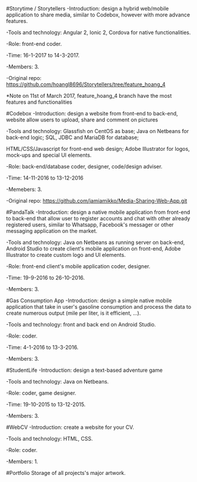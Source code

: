 #Storytime / Storytellers
  -Introduction: design a hybrid web/mobile application to share media, similar to Codebox, however with more advance features.
  
  -Tools and technology: Angular 2, Ionic 2, Cordova for native functionalities.
  
  -Role: front-end coder.
  
  -Time: 16-1-2017 to 14-3-2017.
  
  -Members: 3.
  
  -Original repo: https://github.com/hoangl8696/Storytellers/tree/feature_hoang_4 
  
  *Note on 11st of March 2017, feature_hoang_4 branch have the most features and functionalities

#Codebox
  -Introduction: design a website from front-end to back-end, website allow users to upload, share and comment on pictures
  
  -Tools and technology: Glassfish on CentOS as base; Java on Netbeans for back-end logic; SQL, JDBC and MariaDB for database; 
  
HTML/CSS/Javascript for front-end web design; Adobe Illustrator for logos, mock-ups and special UI elements.

  -Role: back-end/database coder, designer, code/design adviser.
  
  -Time: 14-11-2016 to 13-12-2016
  
  -Memebers: 3.
  
  -Original repo: https://github.com/jamiamikko/Media-Sharing-Web-App.git
  
#PandaTalk
  -Introduction: design a native mobile application from front-end to back-end that allow user to register accounts and chat with
other already registered users, similar to Whatsapp, Facebook's messager or other messaging application on the market.

  -Tools and technology: Java on Netbeans as running server on back-end, Android Studio to create client's mobile application on 
front-end, Adobe Illustrator to create custom logo and UI elements.

  -Role: front-end client's mobile application coder, designer.
  
  -Time: 19-9-2016 to 26-10-2016.
  
  -Members: 3.

#Gas Consumption App
  -Introduction: design a simple native mobile application that take in user's gasoline consumption and process the data to
create numerous output (mile per liter, is it efficient, ...).

  -Tools and technology: front and back end on Android Studio.
  
  -Role: coder.
  
  -Time: 4-1-2016 to 13-3-2016.
  
  -Members: 3.
  
#StudentLife
  -Introduction: design a text-based adventure game
  
  -Tools and technology: Java on Netbeans.
  
  -Role: coder, game designer.
  
  -Time: 19-10-2015 to 13-12-2015.
  
  -Members: 3.
  
#WebCV
  -Introduction: create a website for your CV.
  
  -Tools and technology: HTML, CSS.
  
  -Role: coder.
  
  -Members: 1.
  
#Portfolio
  Storage of all projects's major artwork.
